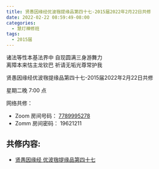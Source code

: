 ```yaml
---
title: 贤愚因缘经优波毱提缘品第四十七-2015届2022年2月22日共修
date: 2022-02-22 08:59:49-08:00
categories:
  - 慧灯禅修班
tags:
  - 2015届
---
```



诸法等性本基法界中 自现圆满三身游舞力  
离障本来怙主龙钦巴 祈请无垢光尊常护我

贤愚因缘经优波毱提缘品第四十七-2015届2022年2月22日共修

星期二晚 7:00 点

网络共修：

- Zoom 房间号码： [7789995278](https://us02web.zoom.us/j/7789995278?pwd=VjZmbWJFY2k2K0E5RVB2cTNIQmhqUT09)
- Zomm 房间密码： 19621211

## 共修内容:

- [贤愚因缘经 优波毱提缘品第四十七](https://bj.cxb123.cc/ref/other/xyj-lzb/#--4)